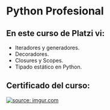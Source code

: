 # Python Profesional

## En este curso de Platzi vi:
- Iteradores y generadores.
- Decoradores.
- Closures y Scopes.
- Tipado estático en Python.


## Certificado del curso:
<a href="https://imgur.com/MgEdk1i"><img src="https://i.imgur.com/MgEdk1i.png" title="source: imgur.com" /></a>